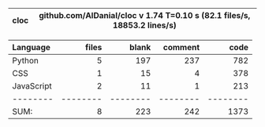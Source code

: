 cloc|github.com/AlDanial/cloc v 1.74  T=0.10 s (82.1 files/s, 18853.2 lines/s)
--- | ---

Language|files|blank|comment|code
:-------|-------:|-------:|-------:|-------:
Python|5|197|237|782
CSS|1|15|4|378
JavaScript|2|11|1|213
--------|--------|--------|--------|--------
SUM:|8|223|242|1373

